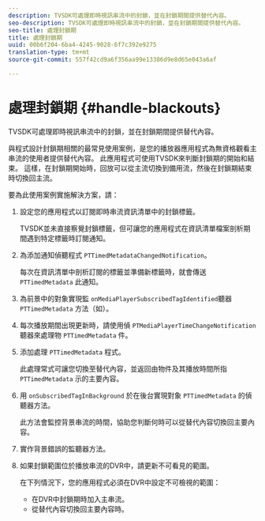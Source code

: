 ```yaml
---
description: TVSDK可處理即時視訊串流中的封鎖，並在封鎖期間提供替代內容。
seo-description: TVSDK可處理即時視訊串流中的封鎖，並在封鎖期間提供替代內容。
seo-title: 處理封鎖期
title: 處理封鎖期
uuid: 00b6f204-6ba4-4245-9028-6f7c392e9275
translation-type: tm+mt
source-git-commit: 557f42cd9a6f356aa99e13386d9e8d65e043a6af

---
```



# 處理封鎖期 {#handle-blackouts}

TVSDK可處理即時視訊串流中的封鎖，並在封鎖期間提供替代內容。

與程式設計封鎖期相關的最常見使用案例，是您的播放器應用程式為無資格觀看主串流的使用者提供替代內容。 此應用程式可使用TVSDK來判斷封鎖期的開始和結束。 這樣，在封鎖期開始時，回放可以從主流切換到備用流，然後在封鎖期結束時切換回主流。

要為此使用案例實施解決方案，請：

1. 設定您的應用程式以訂閱即時串流資訊清單中的封鎖標籤。

   TVSDK並未直接察覺封鎖標籤，但可讓您的應用程式在資訊清單檔案剖析期間遇到特定標籤時訂閱通知。
1. 為添加通知偵聽程式 `PTTimedMetadataChangedNotification`。

   每次在資訊清單中剖析訂閱的標籤並準備新標籤時，就會傳送 `PTTimedMetadata` 此通知。

1. 為前景中的對象實現監 `onMediaPlayerSubscribedTagIdentified`聽器 `PTTimedMetadata` 方法（如）。

1. 每次播放期間出現更新時，請使用偵 `PTMediaPlayerTimeChangeNotification` 聽器來處理物 `PTTimedMetadata` 件。

1. 添加處理 `PTTimedMetadata` 程式。

   此處理常式可讓您切換至替代內容，並返回由物件及其播放時間所指 `PTTimedMetadata` 示的主要內容。

1. 用 `onSubscribedTagInBackground` 於在後台實現對象 `PTTimedMetadata` 的偵聽器方法。

   此方法會監控背景串流的時間，協助您判斷何時可以從替代內容切換回主要內容。

1. 實作背景錯誤的監聽器方法。
1. 如果封鎖範圍位於播放串流的DVR中，請更新不可看見的範圍。

   在下列情況下，您的應用程式必須在DVR中設定不可檢視的範圍：

   * 在DVR中封鎖期時加入主串流。
   * 從替代內容切換回主要內容時。